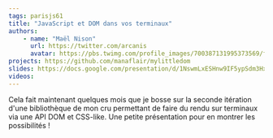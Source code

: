 ```yaml
---
tags: parisjs61
title: "JavaScript et DOM dans vos terminaux"
authors:
    - name: "Maël Nison"
      url: https://twitter.com/arcanis
      avatar: https://pbs.twimg.com/profile_images/700387131995373569/f05rvTkK.jpg
projects: https://github.com/manaflair/mylittledom
slides: https://docs.google.com/presentation/d/1NswmLxESHnw9IF5ypSdm3Hx0Hexn-2uKP6jGV2tb6Ac/edit?usp=sharing
videos:
---
```

Cela fait maintenant quelques mois que je bosse sur la seconde itération d'une bibliothèque de mon cru permettant de faire du rendu sur terminaux via une API DOM et CSS-like. Une petite présentation pour en montrer les possibilités !
